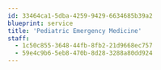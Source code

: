 ```yaml
---
id: 33464ca1-5dba-4259-9429-6634685b39a2
blueprint: service
title: 'Pediatric Emergency Medicine'
staff:
  - 1c50c855-3648-44fb-8fb2-21d9668ec757
  - 59e4c9b6-5eb8-470b-8d28-3288a80dd924
---
```

